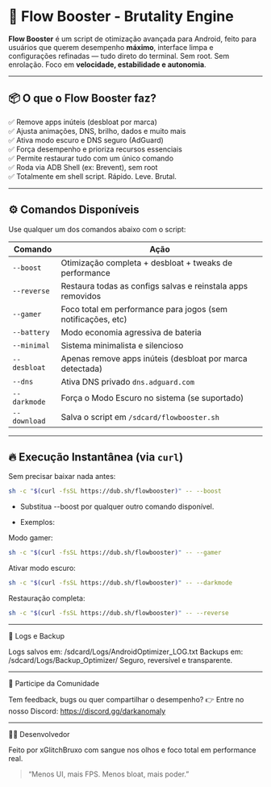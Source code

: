 # 🚀 Flow Booster - Brutality Engine

**Flow Booster** é um script de otimização avançada para Android, feito para usuários que querem desempenho **máximo**, interface limpa e configurações refinadas — tudo direto do terminal. Sem root. Sem enrolação. Foco em **velocidade, estabilidade e autonomia**.

---

## 📦 O que o Flow Booster faz?

✅ Remove apps inúteis (desbloat por marca)  
✅ Ajusta animações, DNS, brilho, dados e muito mais  
✅ Ativa modo escuro e DNS seguro (AdGuard)  
✅ Força desempenho e prioriza recursos essenciais  
✅ Permite restaurar tudo com um único comando  
✅ Roda via ADB Shell (ex: Brevent), sem root  
✅ Totalmente em shell script. Rápido. Leve. Brutal.

---

## ⚙️ Comandos Disponíveis

Use qualquer um dos comandos abaixo com o script:

| Comando         | Ação                                                                 |
|-----------------|----------------------------------------------------------------------|
| `--boost`       | Otimização completa + desbloat + tweaks de performance               |
| `--reverse`     | Restaura todas as configs salvas e reinstala apps removidos         |
| `--gamer`       | Foco total em performance para jogos (sem notificações, etc)        |
| `--battery`     | Modo economia agressiva de bateria                                   |
| `--minimal`     | Sistema minimalista e silencioso                                     |
| `--desbloat`    | Apenas remove apps inúteis (desbloat por marca detectada)           |
| `--dns`         | Ativa DNS privado `dns.adguard.com`                                  |
| `--darkmode`    | Força o Modo Escuro no sistema (se suportado)                        |
| `--download`    | Salva o script em `/sdcard/flowbooster.sh`                           |

---

## 🔥 Execução Instantânea (via `curl`)

Sem precisar baixar nada antes:

```bash
sh -c "$(curl -fsSL https://dub.sh/flowbooster)" -- --boost
```

* Substitua --boost por qualquer outro comando disponível.

- Exemplos:

Modo gamer:

```bash
sh -c "$(curl -fsSL https://dub.sh/flowbooster)" -- --gamer
```
Ativar modo escuro:

```bash
sh -c "$(curl -fsSL https://dub.sh/flowbooster)" -- --darkmode
```
Restauração completa:

```bash
sh -c "$(curl -fsSL https://dub.sh/flowbooster)" -- --reverse
```


---

📂 Logs e Backup

Logs salvos em: /sdcard/Logs/AndroidOptimizer_LOG.txt
Backups em: /sdcard/Logs/Backup_Optimizer/
Seguro, reversível e transparente.

---

💬 Participe da Comunidade

Tem feedback, bugs ou quer compartilhar o desempenho?
👉 Entre no nosso Discord:
https://discord.gg/darkanomaly

---

👨‍💻 Desenvolvedor

Feito por xGlitchBruxo com sangue nos olhos e foco total em performance real.

> “Menos UI, mais FPS. Menos bloat, mais poder.”
